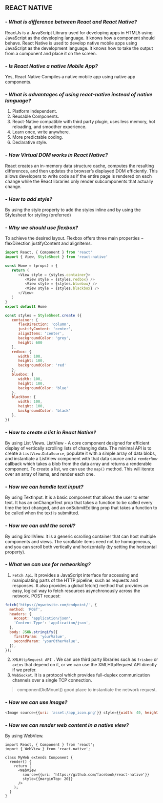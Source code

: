 ## **REACT NATIVE**

### -   *What is difference between React and React Native?*
ReactJs is a JavaScript Library used for developing apps in HTML5 using JavaScript as the developing language. It knows how a component should behave. 
React Native is used to develop native mobile apps using JavaScript as the development language. It knows how to take the output from a component and place it on the screen.

### -   *Is React Native a native Mobile App?*
Yes, React Native Compiles a native mobile app using native app components.

### -   *What is advantages of using react-native instead of native language?*
1. Platform independent.
2. Reusable Components.
3. React-Native compatible with third party plugin, uses less memory, hot reloading, and smoother experience.
4. Learn once, write anywhere.
5. More predictable coding.
6. Declarative style.

### -   *How Virtual DOM works in React Native?*
React creates an in-memory data structure cache, computes the resulting differences, and then updates the browser’s displayed DOM efficiently. This allows developers to write code as if the entire page is rendered on each change while the React libraries only render subcomponents that actually change.

### - *How to add style?*
By using the style property to add the styles inline and by using the Stylesheet for styling (preferred) 
### - *Why we should use flexbox?*
To achieve the desired layout. 
Flexbox offers three main properties − flexDirection justifyContent and alignItems.
```javascript
import React, { Component } from 'react'
import { View, StyleSheet } from 'react-native'

const Home = (props) ⇒ {
   return (
      <View style = {styles.container}>
         <View style = {styles.redbox} />
         <View style = {styles.bluebox} />
         <View style = {styles.blackbox} />
      </View>
   )
}
export default Home

const styles = StyleSheet.create ({
   container: {
      flexDirection: 'column',
      justifyContent: 'center',
      alignItems: 'center',
      backgroundColor: 'grey',
      height: 600
   },
   redbox: {
      width: 100,
      height: 100,
      backgroundColor: 'red'
   },
   bluebox: {
      width: 100,
      height: 100,
      backgroundColor: 'blue'
   },
   blackbox: {
      width: 100,
      height: 100,
      backgroundColor: 'black'
   },
})
```
### - *How to create a list in React Native?*
By using List Views.
ListView - A core component designed for efficient display of vertically scrolling lists of changing data. The minimal API is to create a `ListView.DataSource`, populate it with a simple array of data blobs, and instantiate a ListView component with that data source and a `renderRow` callback which takes a blob from the data array and returns a renderable component.
To create a list, we can use the `map()` method. This will iterate over an array of items, and render each one.
### - *How we can handle text input?*
By using TextInput. It is a basic component that allows the user to enter text. It has an onChangeText prop that takes a function to be called every time the text changed, and an onSubmitEditing prop that takes a function to be called when the text is submitted.
###  - *How we can add the scroll?*
By using SrolllView. It is a generic scrolling container that can host multiple components and views. The scrollable items need not be homogeneous, and you can scroll both vertically and horizontally (by setting the horizontal property).
### - *What we can use for networking?*
1. `Fetch Api`. It provides a JavaScript interface for accessing and manipulating parts of the HTTP pipeline, such as requests and responses. It also provides a global fetch() method that provides an easy, logical way to fetch resources asynchronously across the network.
POST request:
```javascript
fetch('https://mywebsite.com/endpoint/', {
  method: 'POST',
  headers: {
    Accept: 'application/json',
    'Content-Type': 'application/json',
  },
  body: JSON.stringify({
    firstParam: 'yourValue',
    secondParam: 'yourOtherValue',
  }),
});
```
2. `XMLHttpRequest API `. We can use third party libraries such as `frisbee` or `axios` that depend on it, or we can use the XMLHttpRequest API directly if we prefer.
3. `WebSocket`. It is a protocol which provides full-duplex communication channels over a single TCP connection.
> componentDidMount() good place to instantiate the network request.
### - *How we can use image?*
```javascript
<Image source={{uri: 'asset:/app_icon.png'}} style={{width: 40, height: 40}} />
```
### - *How we can render web content in a native view?*
By using WebView.
```javacript
import React, { Component } from 'react';
import { WebView } from 'react-native';

class MyWeb extends Component {
  render() {
    return (
      <WebView
        source={{uri: 'https://github.com/facebook/react-native'}}
        style={{marginTop: 20}}
      />
    );
  }
}
```
